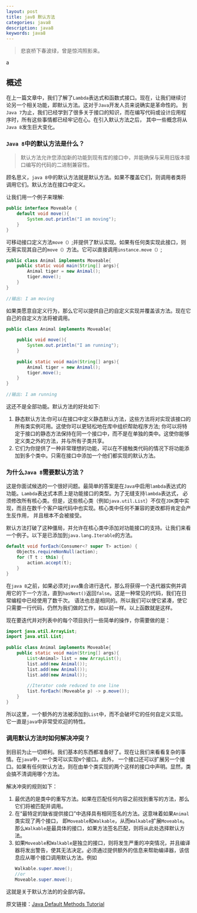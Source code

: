 ```yaml
---
layout: post
title: jav8 默认方法
categories: java8
description: java8
keywords: java8
---
```


>悲哀桥下春波绿，曾是惊鸿照影来。

a

## 概述 ##

在上一篇文章中，我们了解了`Lambda`表达式和函数式接口。现在，让我们继续讨论另一个相关功能，即默认方法。这对于`Java`开发人员来说确实是革命性的。
到`Java 7`为止，我们已经学到了很多关于接口的知识，而在编写代码或设计应用程序时，所有这些事情都已经牢记在心。在引入默认方法之后，
其中一些概念将从`Java 8`发生巨大变化。

### `Java 8`中的默认方法是什么？

> 默认方法允许您添加新的功能到现有库的接口中，并能确保与采用旧版本接口编写的代码的二进制兼容性。

顾名思义，`java 8`中的默认方法就是默认方法。如果不覆盖它们，则调用者类将调用它们。默认方法在接口中定义。

让我们用一个例子来理解:

```java
public interface Moveable {
    default void move(){
        System.out.println("I am moving");
    }
}
```

可移动接口定义方法`move（）`;并提供了默认实现。如果有任何类实现此接口，则无需实现其自己的`move（）`方法。它可以直接调用`instance.move（）`;

```java
public class Animal implements Moveable{
    public static void main(String[] args){
        Animal tiger = new Animal();
        tiger.move();
    }
}
 
//输出: I am moving

```

如果类愿意自定义行为，那么它可以提供自己的自定义实现并覆盖该方法。现在它自己的自定义方法将被调用。

```java
public class Animal implements Moveable{
     
    public void move(){
        System.out.println("I am running");
    }
     
    public static void main(String[] args){
        Animal tiger = new Animal();
        tiger.move();
    }
}
 
//输出: I am running
```

这还不是全部功能。默认方法的好处如下:

1. 静态默认方法:你可以在接口中定义静态默认方法，这些方法将对实现该接口的所有类实例可用。这使你可以更轻松地在库中组织帮助程序方法;
你可以将特定于接口的静态方法保持在同一个接口中，而不是在单独的类中。这使你能够定义类之外的方法，并与所有子类共享。
2. 它们为你提供了一种非常理想的功能，可以在不接触类代码的情况下将功能添加到多个类中。只需在接口中添加一个他们都实现的默认方法。

### 为什么`Java 8`需要默认方法？

这是你面试候选的一个很好问题。最简单的答案是在`Java`中启用`lambda`表达式的功能。`Lambda`表达式本质上是功能接口的类型。为了无缝支持`lambda`表达式，
必须修改所有核心类。但是，这些核心类（例如`java.util.List`）不仅在`JDK`类中实现，而且在数千个客户端代码中也实现。核心类中任何不兼容的更改都将肯定会产生反作用，
并且根本不会被接受。

默认方法打破了这种僵局，并允许在核心类中添加对功能接口的支持。让我们来看一个例子。以下是已添加到`java.lang.Iterable`的方法。

```java
default void forEach(Consumer<? super T> action) {
    Objects.requireNonNull(action);
    for (T t : this) {
        action.accept(t);
    }
}
```

在`java 8`之前，如果必须对`java`集合进行迭代，那么将获得一个迭代器实例并调用它的下一个方法，直到`hasNext()`返回`false`。这是一种常见的代码，我们在日常编程中已经使用了数千次。
语法也总是相同的。所以我们可以使它紧凑，使它只需要一行代码，仍然为我们做的工作，如以前一样。以上函数就是这样。

现在要迭代并对列表中的每个项目执行一些简单的操作，你需要做的是：

```java
import java.util.ArrayList;
import java.util.List;
 
public class Animal implements Moveable{
    public static void main(String[] args){
        List<Animal> list = new ArrayList();
        list.add(new Animal());
        list.add(new Animal());
        list.add(new Animal());
         
        //Iterator code reduced to one line
        list.forEach((Moveable p) -> p.move());
    }
}
```

所以这里，一个额外的方法被添加到`List`中，而不会破坏它的任何自定义实现。它一直是`java`中非常受欢迎的特性。

### 调用默认方法时如何解决冲突？

到目前为止一切顺利。我们基本的东西都准备好了。现在让我们来看看复杂的事情。在`java`中，一个类可以实现`N`个接口。此外，
一个接口还可以扩展另一个接口。如果有任何默认方法，则在由单个类实现的两个这样的接口中声明。显然，类会搞不清调用哪个方法。

解决冲突的规则如下：

1. 最优选的是类中的重写方法。如果在匹配任何内容之前找到重写的方法，那么它们将被匹配并调用。
2. 在“最特定的缺省提供接口”中选择具有相同签名的方法。这意味着如果`Animal`类实现了两个接口，
即`Moveable`和`Walkable`，从而`Walkable`扩展`Moveable`。那么`Walkable`是最具体的接口，如果方法签名匹配，则将从此处选择默认方法。
3. 如果`Moveable`和`Walkable`是独立的接口，则将发生严重的冲突情况，并且编译器将发出警告，使其无法决定。必须通过提供额外的信息来帮助编译器，该信息应从哪个接口调用默认方法。例如
    ```java
    Walkable.super.move();
    //or 
    Moveable.super.move();
    ```
这就是关于默认方法的的全部内容。

原文链接：[Java Default Methods Tutorial](https://howtodoinjava.com/java8/default-methods-in-java-8/)
